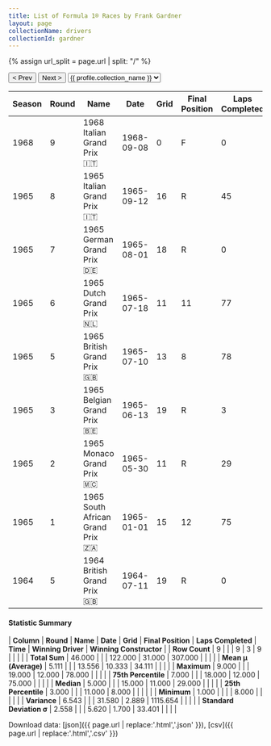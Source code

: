 ```yaml
---
title: List of Formula 1® Races by Frank Gardner
layout: page
collectionName: drivers
collectionId: gardner
---
```


{% assign url_split = page.url | split: "/" %}
<div id="collection-navigation">
<button onclick="selector.options[selector.selectedIndex-1].value && (window.location = selector.options[selector.selectedIndex-1].value);">&lt; Prev</button>
<button onclick="selector.options[selector.selectedIndex+1].value && (window.location = selector.options[selector.selectedIndex+1].value);">Next &gt;</button>
<select id="selector" onchange="this.options[this.selectedIndex].value && (window.location = this.options[this.selectedIndex].value);">
  {% for collectionId in site.data[page.collectionName].refs %}
    {% if collectionId == page.collectionId %}
      {% assign selected = "selected" %}
    {% else %}
      {% assign selected = "" %}
    {% endif %}
    {% assign profile = site.data[page.collectionName][collectionId].profile %}
    <option value="/f1/{{ page.collectionName }}/{{ collectionId }}/{{ url_split[4] }}" {{ selected }}>{{ profile.collection_name }}</option>
  {% endfor %}
</select>
</div>

| Season | Round | Name | Date | Grid | Final Position | Laps Completed | Time | Winning Driver | Winning Constructor |
|--|--|--|--|--|--|--|--|--|--|
| 1968 | 9 | 1968 Italian Grand Prix 🇮🇹 | 1968-09-08 | 0 | F | 0 |   | Denny Hulme 🇳🇿 | McLaren-Ford 🇬🇧 |
| 1965 | 8 | 1965 Italian Grand Prix 🇮🇹 | 1965-09-12 | 16 | R | 45 |   | Jackie Stewart 🇬🇧 | BRM 🇬🇧 |
| 1965 | 7 | 1965 German Grand Prix 🇩🇪 | 1965-08-01 | 18 | R | 0 |   | Jim Clark 🇬🇧 | Lotus-Climax 🇬🇧 |
| 1965 | 6 | 1965 Dutch Grand Prix 🇳🇱 | 1965-07-18 | 11 | 11 | 77 |   | Jim Clark 🇬🇧 | Lotus-Climax 🇬🇧 |
| 1965 | 5 | 1965 British Grand Prix 🇬🇧 | 1965-07-10 | 13 | 8 | 78 |   | Jim Clark 🇬🇧 | Lotus-Climax 🇬🇧 |
| 1965 | 3 | 1965 Belgian Grand Prix 🇧🇪 | 1965-06-13 | 19 | R | 3 |   | Jim Clark 🇬🇧 | Lotus-Climax 🇬🇧 |
| 1965 | 2 | 1965 Monaco Grand Prix 🇲🇨 | 1965-05-30 | 11 | R | 29 |   | Graham Hill 🇬🇧 | BRM 🇬🇧 |
| 1965 | 1 | 1965 South African Grand Prix 🇿🇦 | 1965-01-01 | 15 | 12 | 75 |   | Jim Clark 🇬🇧 | Lotus-Climax 🇬🇧 |
| 1964 | 5 | 1964 British Grand Prix 🇬🇧 | 1964-07-11 | 19 | R | 0 |   | Jim Clark 🇬🇧 | Lotus-Climax 🇬🇧 |

#### Statistic Summary

| **Column** | **Round** | **Name** | **Date** | **Grid** | **Final Position** | **Laps Completed** | **Time** | **Winning Driver** | **Winning Constructor** |
| **Row Count** | 9 |  |  | 9 | 3 | 9 |  |  |  |
| **Total Sum** | 46.000 |  |  | 122.000 | 31.000 | 307.000 |  |  |  |
| **Mean μ (Average)** | 5.111 |  |  | 13.556 | 10.333 | 34.111 |  |  |  |
| **Maximum** | 9.000 |  |  | 19.000 | 12.000 | 78.000 |  |  |  |
| **75th Percentile** | 7.000 |  |  | 18.000 | 12.000 | 75.000 |  |  |  |
| **Median** | 5.000 |  |  | 15.000 | 11.000 | 29.000 |  |  |  |
| **25th Percentile** | 3.000 |  |  | 11.000 | 8.000 |  |  |  |  |
| **Minimum** | 1.000 |  |  |  | 8.000 |  |  |  |  |
| **Variance** | 6.543 |  |  | 31.580 | 2.889 | 1115.654 |  |  |  |
| **Standard Deviation σ** | 2.558 |  |  | 5.620 | 1.700 | 33.401 |  |  |  |

Download data: [json]({{ page.url | replace:'.html','.json' }}), [csv]({{ page.url | replace:'.html','.csv' }})

